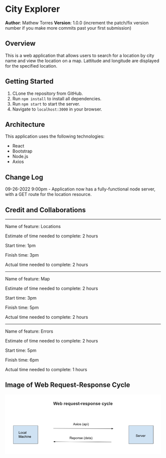 # City Explorer

**Author**: Mathew Torres
**Version**: 1.0.0 (increment the patch/fix version number if you make more commits past your first submission)

## Overview

This is a web application that allows users to search for a location by city name and view the location on a map.  Lattitude and longitude are displayed for the specified location.

## Getting Started

1. CLone the repository from GitHub.
2. Run `npm install` to install all dependencies.
3. Run `npm start` to start the server.
4. Navigate to `localhost:3000` in your browser.

## Architecture
This application uses the following technologies:
* React
* Bootstrap
* Node.js
* Axios

## Change Log

09-26-2022 9:00pm  - Application now has a fully-functional node server, with a GET route for the location resource.

<!-- Use this area to document the iterative changes made to your application as each feature is successfully implemented. Use time stamps. Here's an example:

01-01-2001 4:59pm - Application now has a fully-functional express server, with a GET route for the location resource. -->

## Credit and Collaborations
<!-- Give credit (and a link) to other people or resources that helped you build this application. -->

---

Name of feature: Locations

Estimate of time needed to complete: 2 hours

Start time: 1pm

Finish time: 3pm

Actual time needed to complete: 2 hours

---
Name of feature: Map

Estimate of time needed to complete: 2 hours

Start time: 3pm

Finish time: 5pm

Actual time needed to complete: 2 hours

---

Name of feature: Errors

Estimate of time needed to complete: 2 hours

Start time: 5pm

Finish time: 6pm

Actual time needed to complete: 1 hours

## Image of Web Request-Response Cycle

![Web Request-Response Cycle](./src/assets/web-request-response-cycle.png)

